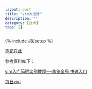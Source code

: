 ```yaml
---
layout: post
title: "vim大法好"
description: ""
category: [技术]
tags: []
---
```

{% include JB/setup %}

[笔记在此](https://github.com/killer1994/killer1994.github.io/blob/master/Resources/vimtest)

参考资料如下：

[vim入门简明实例教程---总览全局 快速入门](http://www.open-open.com/lib/view/open1342664389495.html)

[每日vim](http://liuzhijun.iteye.com/category/270228)
